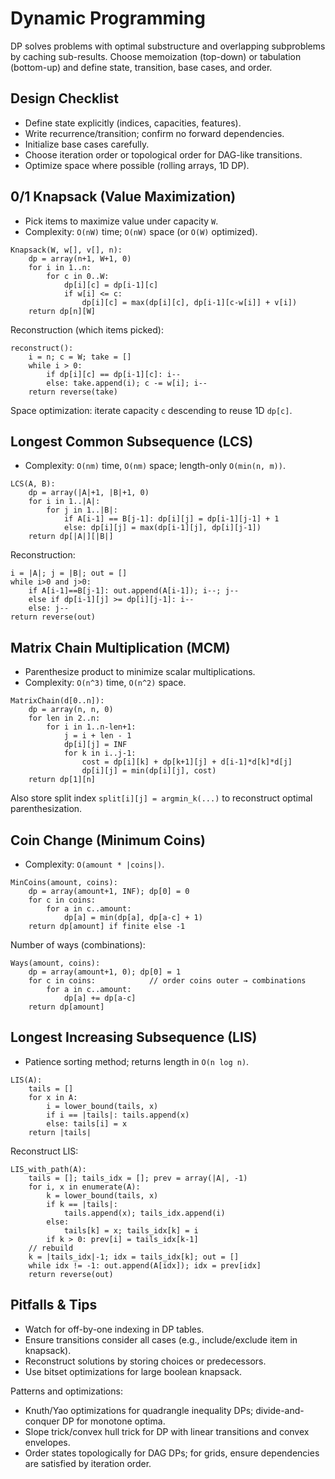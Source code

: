 # Dynamic Programming

DP solves problems with optimal substructure and overlapping subproblems by caching sub-results. Choose memoization (top-down) or tabulation (bottom-up) and define state, transition, base cases, and order.

## Design Checklist
- Define state explicitly (indices, capacities, features).
- Write recurrence/transition; confirm no forward dependencies.
- Initialize base cases carefully.
- Choose iteration order or topological order for DAG-like transitions.
- Optimize space where possible (rolling arrays, 1D DP).

## 0/1 Knapsack (Value Maximization)
- Pick items to maximize value under capacity `W`.
- Complexity: `O(nW)` time; `O(nW)` space (or `O(W)` optimized).
```pseudo
Knapsack(W, w[], v[], n):
    dp = array(n+1, W+1, 0)
    for i in 1..n:
        for c in 0..W:
            dp[i][c] = dp[i-1][c]
            if w[i] <= c:
                dp[i][c] = max(dp[i][c], dp[i-1][c-w[i]] + v[i])
    return dp[n][W]
```

Reconstruction (which items picked):
```pseudo
reconstruct():
    i = n; c = W; take = []
    while i > 0:
        if dp[i][c] == dp[i-1][c]: i--
        else: take.append(i); c -= w[i]; i--
    return reverse(take)
```
Space optimization: iterate capacity `c` descending to reuse 1D `dp[c]`.

## Longest Common Subsequence (LCS)
- Complexity: `O(nm)` time, `O(nm)` space; length-only `O(min(n, m))`.
```pseudo
LCS(A, B):
    dp = array(|A|+1, |B|+1, 0)
    for i in 1..|A|:
        for j in 1..|B|:
            if A[i-1] == B[j-1]: dp[i][j] = dp[i-1][j-1] + 1
            else: dp[i][j] = max(dp[i-1][j], dp[i][j-1])
    return dp[|A|][|B|]
```

Reconstruction:
```pseudo
i = |A|; j = |B|; out = []
while i>0 and j>0:
    if A[i-1]==B[j-1]: out.append(A[i-1]); i--; j--
    else if dp[i-1][j] >= dp[i][j-1]: i--
    else: j--
return reverse(out)
```

## Matrix Chain Multiplication (MCM)
- Parenthesize product to minimize scalar multiplications.
- Complexity: `O(n^3)` time, `O(n^2)` space.
```pseudo
MatrixChain(d[0..n]):
    dp = array(n, n, 0)
    for len in 2..n:
        for i in 1..n-len+1:
            j = i + len - 1
            dp[i][j] = INF
            for k in i..j-1:
                cost = dp[i][k] + dp[k+1][j] + d[i-1]*d[k]*d[j]
                dp[i][j] = min(dp[i][j], cost)
    return dp[1][n]
```

Also store split index `split[i][j] = argmin_k(...)` to reconstruct optimal parenthesization.

## Coin Change (Minimum Coins)
- Complexity: `O(amount * |coins|)`.
```pseudo
MinCoins(amount, coins):
    dp = array(amount+1, INF); dp[0] = 0
    for c in coins:
        for a in c..amount:
            dp[a] = min(dp[a], dp[a-c] + 1)
    return dp[amount] if finite else -1
```

Number of ways (combinations):
```pseudo
Ways(amount, coins):
    dp = array(amount+1, 0); dp[0] = 1
    for c in coins:            // order coins outer → combinations
        for a in c..amount:
            dp[a] += dp[a-c]
    return dp[amount]
```

## Longest Increasing Subsequence (LIS)
- Patience sorting method; returns length in `O(n log n)`.
```pseudo
LIS(A):
    tails = []
    for x in A:
        i = lower_bound(tails, x)
        if i == |tails|: tails.append(x)
        else: tails[i] = x
    return |tails|
```

Reconstruct LIS:
```pseudo
LIS_with_path(A):
    tails = []; tails_idx = []; prev = array(|A|, -1)
    for i, x in enumerate(A):
        k = lower_bound(tails, x)
        if k == |tails|:
            tails.append(x); tails_idx.append(i)
        else:
            tails[k] = x; tails_idx[k] = i
        if k > 0: prev[i] = tails_idx[k-1]
    // rebuild
    k = |tails_idx|-1; idx = tails_idx[k]; out = []
    while idx != -1: out.append(A[idx]); idx = prev[idx]
    return reverse(out)
```

## Pitfalls & Tips
- Watch for off-by-one indexing in DP tables.
- Ensure transitions consider all cases (e.g., include/exclude item in knapsack).
- Reconstruct solutions by storing choices or predecessors.
- Use bitset optimizations for large boolean knapsack.

Patterns and optimizations:
- Knuth/Yao optimizations for quadrangle inequality DPs; divide-and-conquer DP for monotone optima.
- Slope trick/convex hull trick for DP with linear transitions and convex envelopes.
- Order states topologically for DAG DPs; for grids, ensure dependencies are satisfied by iteration order.
